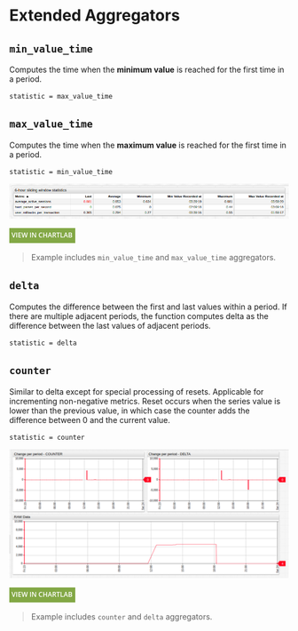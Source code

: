 # Extended Aggregators

## `min_value_time`

Computes the time when the **minimum value** is reached for the first time in a period.

```ls
statistic = max_value_time
```

## `max_value_time`

Computes the time when the **maximum value** is reached for the first time in a period.

```ls
statistic = min_value_time
```

![](./images/min-max-value-time.png)

[![](./images/new-button.png)](https://apps.axibase.com/chartlab/37cbde3d/8/)

> Example includes `min_value_time` and `max_value_time` aggregators.

## `delta`

Computes the difference between the first and last values within a period. If there are multiple adjacent periods, the function computes delta as the difference between the last values of adjacent periods.

```ls
statistic = delta
```

## `counter`

Similar to delta except for special processing of resets. Applicable for incrementing non-negative metrics. Reset occurs when the series value is lower than the previous value, in which case the counter adds the difference between 0 and the current value.

```ls
statistic = counter
```

![](./images/counter-delta.png)

[![](./images/new-button.png)](https://apps.axibase.com/chartlab/021e9dca)

> Example includes `counter` and `delta` aggregators.